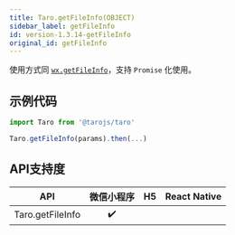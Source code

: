 ```yaml
---
title: Taro.getFileInfo(OBJECT)
sidebar_label: getFileInfo
id: version-1.3.14-getFileInfo
original_id: getFileInfo
---
```



使用方式同 [`wx.getFileInfo`](https://developers.weixin.qq.com/miniprogram/dev/api/wx.getFileInfo.html)，支持 `Promise` 化使用。

## 示例代码

```jsx
import Taro from '@tarojs/taro'

Taro.getFileInfo(params).then(...)
```



## API支持度


| API | 微信小程序 | H5 | React Native |
| :-: | :-: | :-: | :-: |
| Taro.getFileInfo | ✔️ |  |  |

